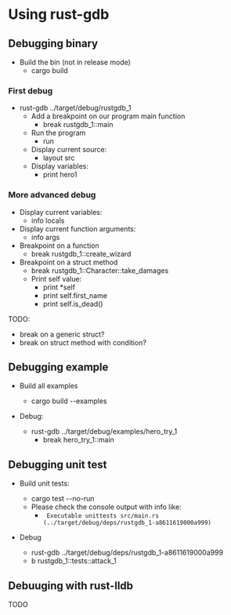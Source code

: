 # Using rust-gdb

## Debugging binary

* Build the bin (not in release mode)
  * cargo build

### First debug

* rust-gdb ../target/debug/rustgdb_1
  * Add a breakpoint on our program main function
    * break rustgdb_1::main
  * Run the program
    * run
  * Display current source:
    * layout src
  * Display variables:
    * print hero1
  
### More advanced debug

* Display current variables:
  * info locals
* Display current function arguments:
  * info args 
* Breakpoint on a function
  * break rustgdb_1::create_wizard
* Breakpoint on a struct method
  * break rustgdb_1::Character::take_damages
  * Print self value:
    * print *self
    * print self.first_name
    * print self.is_dead()

TODO: 
* break on a generic struct?
* break on struct method with condition?

## Debugging example

* Build all examples
  * cargo build --examples

* Debug:
  * rust-gdb ../target/debug/examples/hero_try_1
    * break hero_try_1::main 

## Debugging unit test

* Build unit tests:
  * cargo test --no-run
  * Please check the console output with info like:
    * ` Executable unittests src/main.rs (../target/debug/deps/rustgdb_1-a8611619000a999)` 

* Debug
  * rust-gdb ../target/debug/deps/rustgdb_1-a8611619000a999
   *  b rustgdb_1::tests::attack_1

## Debuuging with rust-lldb

TODO